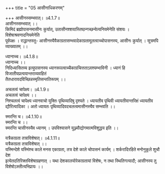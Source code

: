 +++
title = "05 आसीनाधिकरणम्"

+++
आसीनस्सम्भवात्। ॥4.1.7॥  
आसीनस्सम्भवात् ।।  
किमिदं ब्रह्मोपासनमासीनः कुर्यात्, उतासीनश्शयास्तिष्ठन्गच्छन्वेत्यनियमेनेति संशयः । विशेषाश्रवणादनियमेनेति   
पूर्वपक्षः । राद्धान्तस्तु- आसीनस्यैवैकाग्रतासम्भवादेकाग्रतामूलत्वाच्चोपासनस्य, आसीनः कुर्यात् । सूत्रमपि व्याख्यातम् ।।

ध्यानाच्च। ॥4.1.8॥  
ध्यानाच्च ।।  
निदिध्यासितव्य इत्युपासनस्य ध्यानरूपत्वाच्चैकाग्रचित्तताऽवश्यम्भाविनी । ध्यानं हि विजातीयप्रत्ययान्तराव्यवहितं   
तैतधारावदविच्छिन्नस्मृतिसन्ततिरूपम् ।।

अचलत्वं चापेक्ष्य। ॥4.1.9॥  
अचलत्वं चापेक्ष्य ।।  
निश्चलत्वं चापेक्ष्य ध्यानवाचो युक्तिः पृथिव्यादिषु दृश्यते । ध्यायतीव पृथिवी ध्यायतीवान्तरिक्षं ध्यायतीव   
द्यौरित्यादिका । अतो ध्यायतः पृथिव्यादिवदचलत्वमासीनस्यैव सम्भवति ।।

स्मरन्ति च। ॥4.1.10॥  
स्मरन्ति च ।।  
स्मरन्ति चासीनस्यैव ध्यानम् । उपविश्यासने युञ्ज्यौद्योगमात्मविशुद्धय इति ।।

यत्रैकाग्रता तत्राविशेषात्। ॥4.1.11॥  
यत्रैकाग्रता तत्राविशेषात् ।।  
यस्मिन्देशे यस्मिंश्च काले मनस एकाग्रता, तत्र देशे काले चोपासनं कार्यम् । शर्करादिरहिते मनोनुकूले शुचौ देश   
इत्येतदतिरिक्तविशेषाग्रहणात् । यथा देशकालयोरेकाग्रतायां विशेषः, न तथा स्थितिगत्यादौ; आसीनस्य तु   
विशेषोऽस्तीत्यभिप्रायः ।।